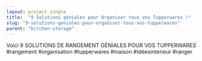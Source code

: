 ```yaml
---
layout: project_single
title:  "9 Solutions géniales pour Organiser tous vos Tupperwares !"
slug: "9-solutions-geniales-pour-organiser-tous-vos-tupperwares"
parent: "kitchen-storage"
---
```

Voici 9 SOLUTIONS DE RANGEMENT GÉNIALES POUR VOS TUPPERWARES #rangement #organisation #tupperwares #maison #idéesinterieur #ranger